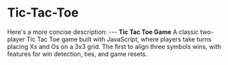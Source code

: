 # Tic-Tac-Toe
Here's a more concise description:  ---  **Tic Tac Toe Game**  A classic two-player Tic Tac Toe game built with JavaScript, where players take turns placing Xs and Os on a 3x3 grid. The first to align three symbols wins, with features for win detection, ties, and game resets.
